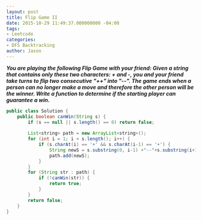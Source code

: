 ```yaml
---
layout: post
title: Flip Game II
date: 2015-10-29 11:49:37.000000000 -04:00
tags:
- Leetcode
categories:
- DFS Backtracking
author: Jason
---
```

<p><strong><em>You are playing the following Flip Game with your friend: Given a string that contains only these two characters: + and -, you and your friend take turns to flip two consecutive "++" into "--". The game ends when a person can no longer make a move and therefore the other person will be the winner. Write a function to determine if the starting player can guarantee a win.</em></strong></p>


``` java
public class Solution {
    public boolean canWin(String s) {
        if (s == null || s.length() == 0) return false;
        
        List<string> path = new ArrayList<string>();
        for (int i = 1; i < s.length(); i++) {
            if (s.charAt(i) == '+' && s.charAt(i-1) == '+') {
                String newS = s.substring(0, i-1) +"--"+s.substring(i+1);
                path.add(newS);
            }
        }
        for (String str : path) {
            if (!canWin(str)) {
                return true;
            }
        }
        return false;
    }
}
```
